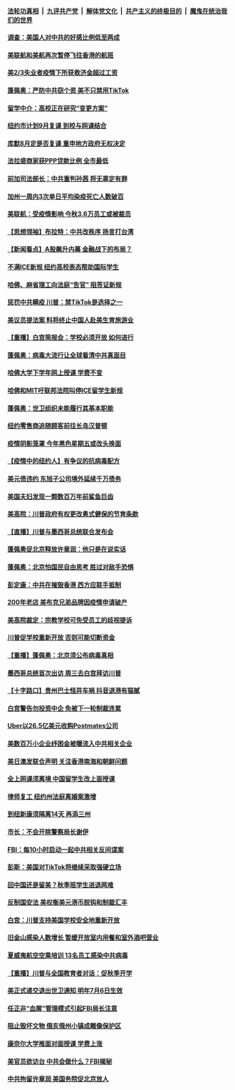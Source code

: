 

####  [法轮功真相](../../../../basic/blob/master/README.md?t=07092031) &nbsp;|&nbsp; [九评共产党](../../../../9ping.md/blob/master/README.md?t=07092031) &nbsp;|&nbsp; [解体党文化](../../../../jtdwh.md/blob/master/README.md?t=07092031)  &nbsp;|&nbsp; [共产主义的终极目的](../../../../gczydzjmd.md/blob/master/README.md?t=07092031) &nbsp;|&nbsp; [魔鬼在统治我们的世界](../../../../mgztzwmdsj.md/blob/master/README.md?t=07092031) 

#### [调查：美国人对中共的好感比例低至两成](../pages/nsc412/n12243015.md?t=07092031) 

#### [美联航和美航再次暂停飞往香港的航班](../pages/nsc412/n12243607.md?t=07092031) 

#### [美2/3失业者疫情下所获救济金超过工资](../pages/nsc412/n12242764.md?t=07092031) 

#### [蓬佩奥：严防中共窃个资 美不只禁用TikTok](../pages/nsc412/n12243086.md?t=07092031) 

#### [留学中介：高校正在研究“变更方案”](../pages/nsc412/n12243018.md?t=07092031) 

#### [纽约市计划9月复课 到校与网课结合](../pages/nsc412/n12243026.md?t=07092031) 

#### [库默8月定是否复课  重申地方政府无权决定](../pages/nsc412/n12243023.md?t=07092031) 

#### [法拉盛商家获PPP贷款比例  全市最低](../pages/nsc412/n12243005.md?t=07092031) 

#### [前加司法部长：中共重判孙茜 将无辜定有罪](../pages/nsc412/n12242297.md?t=07092031) 

#### [加州一周内3次单日平均染疫死亡人数破百](../pages/nsc412/n12242860.md?t=07092031) 

#### [美联航：受疫情影响  今秋3.6万员工或被裁员](../pages/nsc412/n12242838.md?t=07092031) 

#### [【思想领袖】布拉特：中共改秩序 扬言打台湾](../pages/nsc412/n12028379.md?t=07092031) 

#### [【新闻看点】A股飙升内幕 金融战下的布局？](../pages/nsc412/n12242681.md?t=07092031) 

#### [不满ICE新规 纽约高校表态帮助国际学生](../pages/nsc412/n12242549.md?t=07092031) 

#### [哈佛、麻省理工向法庭“吿官” 阻签证新规](../pages/nsc412/n12242424.md?t=07092031) 

#### [惩罚中共瞒疫 川普：禁TikTok是选择之一](../pages/nsc412/n12242099.md?t=07092031) 

#### [美议员提法案 料将终止中国人赴美生育旅游业](../pages/nsc412/n12242470.md?t=07092031) 

#### [【重播】白宫简报会：学校必须开放 如何进行](../pages/nsc412/n12241977.md?t=07092031) 

#### [蓬佩奥：病毒大流行让全球看清中共真面目](../pages/nsc412/n12242486.md?t=07092031) 

#### [哈佛大学下学年网上授课 学费不变](../pages/nsc412/n12242267.md?t=07092031) 

#### [哈佛和MIT吁联邦法院叫停ICE留学生新规](../pages/nsc412/n12242336.md?t=07092031) 

#### [蓬佩奥：世卫组织未能履行其基本职能](../pages/nsc412/n12242263.md?t=07092031) 

#### [纽约零售商追随顾客前往长岛汉普顿](../pages/nsc412/n12242318.md?t=07092031) 

#### [疫情阴影笼罩 今年黑色星期五或改头换面](../pages/nsc412/n12242030.md?t=07092031) 

#### [【疫情中的纽约人】有争议的抗病毒配方](../pages/nsc412/n12240453.md?t=07092031) 

#### [美元债违约 东旭子公司境外延续千万债务](../pages/nsc412/n12239315.md?t=07092031) 

#### [美国夫妇发现一颗数百万年前鲨鱼巨齿](../pages/nsc412/n12240202.md?t=07092031) 

#### [美高院：川普政府有权更改奥式健保的节育条款](../pages/nsc412/n12242171.md?t=07092031) 

#### [【直播】川普与墨西哥总统联合发布会](../pages/nsc412/n12242008.md?t=07092031) 

#### [蓬佩奥促北京释放许章润：他只是在说实话](../pages/nsc412/n12242062.md?t=07092031) 

#### [蓬佩奥：北京怕国民自由思考 胜过对敌手恐惧](../pages/nsc412/n12241980.md?t=07092031) 

#### [彭定康：中共在摧毁香港 西方应联手抵制](../pages/nsc412/n12241830.md?t=07092031) 

#### [200年老店 美布克兄弟品牌因疫情申请破产](../pages/nsc412/n12241765.md?t=07092031) 

#### [美高院裁定：宗教学校可免受员工的歧视提诉](../pages/nsc412/n12241794.md?t=07092031) 

#### [川普促学校重新开放 否则可能切断资金](../pages/nsc412/n12241776.md?t=07092031) 

#### [【重播】蓬佩奥：北京须公布病毒真相](../pages/nsc412/n12239794.md?t=07092031) 

#### [墨西哥总统首次出访 周三去白宫拜访川普](../pages/nsc412/n12241397.md?t=07092031) 

#### [【十字路口】贵州巴士怪异车祸 抖音退港有猫腻](../pages/nsc412/n12240298.md?t=07092031) 

#### [白宫警告勿投资中企 免被下一轮制裁连累](../pages/nsc412/n12241334.md?t=07092031) 

#### [Uber以26.5亿美元收购Postmates公司](../pages/nsc412/n12240422.md?t=07092031) 

#### [美数百万小企业纾困金被曝流入中共相关企业](../pages/nsc412/n12241008.md?t=07092031) 

#### [美日澳发联合声明 关注香港南海和朝鲜问题](../pages/nsc412/n12240998.md?t=07092031) 

#### [全上网课须离境  中国留学生改上面授课](../pages/nsc412/n12240399.md?t=07092031) 

#### [律师复工 纽约州法庭离婚案激增](../pages/nsc412/n12240401.md?t=07092031) 

#### [到纽新康须隔离14天 再添三州](../pages/nsc412/n12240409.md?t=07092031) 

#### [市长：不会开除警察局长谢伊](../pages/nsc412/n12240396.md?t=07092031) 

#### [FBI：每10小时启动一起中共相关反间谍案](../pages/nsc412/n12239799.md?t=07092031) 

#### [彭斯：美国对TikTok将继续采取强硬立场](../pages/nsc412/n12240299.md?t=07092031) 

#### [回中国还是留美？秋季班学生进退两难](../pages/nsc412/n12240236.md?t=07092031) 

#### [反制国安法 美权衡美元港币脱钩和制裁汇丰](../pages/nsc412/n12240249.md?t=07092031) 

#### [白宫：川普支持美国学校安全地重新开放](../pages/nsc412/n12240060.md?t=07092031) 

#### [旧金山感染人数增长 暂缓开放室内用餐和室外酒吧营业](../pages/nsc412/n12240073.md?t=07092031) 

#### [夏威夷航空空乘培训   13名员工感染中共病毒](../pages/nsc412/n12240054.md?t=07092031) 

#### [【重播】川普与全国教育者对话：促秋季开学](../pages/nsc412/n12239239.md?t=07092031) 

#### [美正式递交退出世卫通知 明年7月6日生效](../pages/nsc412/n12239902.md?t=07092031) 

#### [任正非“血腥”管理模式引起FBI局长注意](../pages/nsc412/n12239966.md?t=07092031) 

#### [阻止毁坏文物 俄亥俄州小镇成雕像保护区](../pages/nsc412/n12239759.md?t=07092031) 

#### [康奈尔大学推面对面授课 学费上涨](../pages/nsc412/n12239866.md?t=07092031) 

#### [美官员欲访台 中共会做什么？FBI揭秘](../pages/nsc412/n12239406.md?t=07092031) 

#### [中共拘留许章润 美国务院促北京放人](../pages/nsc412/n12239669.md?t=07092031) 

